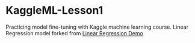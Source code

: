 # KaggleML-Lesson1
Practicing model fine-tuning with Kaggle machine learning course.
Linear Regression model forked from [Linear Regression Demo](https://github.com/carlymichele/linear_regression_demo)
